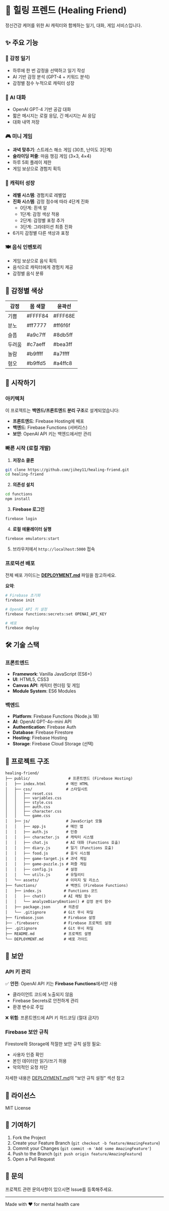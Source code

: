 # 🌟 힐링 프렌드 (Healing Friend)

정신건강 케어를 위한 AI 캐릭터와 함께하는 일기, 대화, 게임 서비스입니다.

## ✨ 주요 기능

### 📝 감정 일기
- 하루에 한 번 감정을 선택하고 일기 작성
- AI 기반 감정 분석 (GPT-4 + 키워드 분석)
- 감정별 점수 누적으로 캐릭터 성장

### 💬 AI 대화
- OpenAI GPT-4 기반 공감 대화
- 짧은 메시지는 로컬 응답, 긴 메시지는 AI 응답
- 대화 내역 저장

### 🎮 미니 게임
- **과녁 맞추기**: 스트레스 해소 게임 (30초, 난이도 3단계)
- **슬라이딩 퍼즐**: 마음 챙김 게임 (3×3, 4×4)
- 하루 5회 플레이 제한
- 게임 보상으로 경험치 획득

### 🐣 캐릭터 성장
- **레벨 시스템**: 경험치로 레벨업
- **진화 시스템**: 감정 점수에 따라 4단계 진화
  - 0단계: 흰색 알
  - 1단계: 감정 색상 적용
  - 2단계: 감정별 표정 추가
  - 3단계: 그라데이션 최종 진화
- 6가지 감정별 다른 색상과 표정

### 🍽️ 음식 인벤토리
- 게임 보상으로 음식 획득
- 음식으로 캐릭터에게 경험치 제공
- 감정별 음식 분류

## 🎨 감정별 색상

| 감정 | 몸 색깔 | 윤곽선 |
|------|---------|--------|
| 기쁨 | #FFFF84 | #FFF68E |
| 분노 | #ff7777 | #ff6f6f |
| 슬픔 | #a9c7ff | #8db5ff |
| 두려움 | #c7aeff | #bea3ff |
| 놀람 | #b9ffff | #a7ffff |
| 혐오 | #b9ffd5 | #a4ffc8 |

## 🚀 시작하기

### 아키텍처

이 프로젝트는 **백엔드/프론트엔드 분리 구조**로 설계되었습니다:
- **프론트엔드**: Firebase Hosting에 배포
- **백엔드**: Firebase Functions (서버리스)
- **보안**: OpenAI API 키는 백엔드에서만 관리

### 빠른 시작 (로컬 개발)

1. **저장소 클론**
```bash
git clone https://github.com/jihey11/healing-friend.git
cd healing-friend
```

2. **의존성 설치**
```bash
cd functions
npm install
```

3. **Firebase 로그인**
```bash
firebase login
```

4. **로컬 에뮬레이터 실행**
```bash
firebase emulators:start
```

5. 브라우저에서 `http://localhost:5000` 접속

### 프로덕션 배포

전체 배포 가이드는 **[DEPLOYMENT.md](./DEPLOYMENT.md)** 파일을 참고하세요.

**요약**:
```bash
# Firebase 초기화
firebase init

# OpenAI API 키 설정
firebase functions:secrets:set OPENAI_API_KEY

# 배포
firebase deploy
```

## 🛠️ 기술 스택

### 프론트엔드
- **Framework**: Vanilla JavaScript (ES6+)
- **UI**: HTML5, CSS3
- **Canvas API**: 캐릭터 렌더링 및 게임
- **Module System**: ES6 Modules

### 백엔드
- **Platform**: Firebase Functions (Node.js 18)
- **AI**: OpenAI GPT-4o-mini API
- **Authentication**: Firebase Auth
- **Database**: Firebase Firestore
- **Hosting**: Firebase Hosting
- **Storage**: Firebase Cloud Storage (선택)

## 📁 프로젝트 구조

```
healing-friend/
├── public/                 # 프론트엔드 (Firebase Hosting)
│   ├── index.html         # 메인 HTML
│   ├── css/               # 스타일시트
│   │   ├── reset.css
│   │   ├── variables.css
│   │   ├── style.css
│   │   ├── auth.css
│   │   ├── character.css
│   │   └── game.css
│   ├── js/                # JavaScript 모듈
│   │   ├── app.js         # 메인 앱
│   │   ├── auth.js        # 인증
│   │   ├── character.js   # 캐릭터 시스템
│   │   ├── chat.js        # AI 대화 (Functions 호출)
│   │   ├── diary.js       # 일기 (Functions 호출)
│   │   ├── food.js        # 음식 시스템
│   │   ├── game-target.js # 과녁 게임
│   │   ├── game-puzzle.js # 퍼즐 게임
│   │   ├── config.js      # 설정
│   │   └── utils.js       # 유틸리티
│   └── assets/            # 이미지 및 리소스
├── functions/             # 백엔드 (Firebase Functions)
│   ├── index.js          # Functions 코드
│   │   ├── chat()        # AI 채팅 함수
│   │   └── analyzeDiaryEmotion() # 감정 분석 함수
│   ├── package.json      # 의존성
│   └── .gitignore        # Git 무시 파일
├── firebase.json         # Firebase 설정
├── .firebaserc           # Firebase 프로젝트 설정
├── .gitignore            # Git 무시 파일
├── README.md             # 프로젝트 설명
└── DEPLOYMENT.md         # 배포 가이드
```

## 🔐 보안

### API 키 관리

✅ **안전**: OpenAI API 키는 **Firebase Functions**에서만 사용
- 클라이언트 코드에 노출되지 않음
- Firebase Secrets로 안전하게 관리
- 환경 변수로 주입

❌ **위험**: 프론트엔드에 API 키 하드코딩 (절대 금지!)

### Firebase 보안 규칙

Firestore와 Storage에 적절한 보안 규칙 설정 필요:
- 사용자 인증 확인
- 본인 데이터만 읽기/쓰기 허용
- 악의적인 요청 차단

자세한 내용은 [DEPLOYMENT.md](./DEPLOYMENT.md)의 "보안 규칙 설정" 섹션 참고

## 📝 라이선스

MIT License

## 🤝 기여하기

1. Fork the Project
2. Create your Feature Branch (`git checkout -b feature/AmazingFeature`)
3. Commit your Changes (`git commit -m 'Add some AmazingFeature'`)
4. Push to the Branch (`git push origin feature/AmazingFeature`)
5. Open a Pull Request

## 📧 문의

프로젝트 관련 문의사항이 있으시면 Issue를 등록해주세요.

---

Made with ❤️ for mental health care

